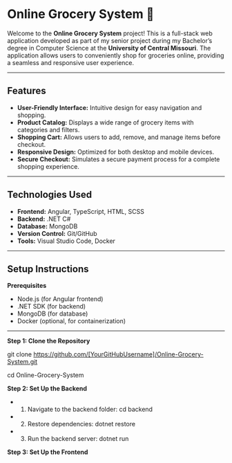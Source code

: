 # Online Grocery System 🛒  

Welcome to the **Online Grocery System** project! This is a full-stack web application developed as part of my senior project during my Bachelor’s degree in Computer Science at the **University of Central Missouri**. The application allows users to conveniently shop for groceries online, providing a seamless and responsive user experience.  

---

## Features  
- **User-Friendly Interface:** Intuitive design for easy navigation and shopping.  
- **Product Catalog:** Displays a wide range of grocery items with categories and filters.  
- **Shopping Cart:** Allows users to add, remove, and manage items before checkout.  
- **Responsive Design:** Optimized for both desktop and mobile devices.  
- **Secure Checkout:** Simulates a secure payment process for a complete shopping experience.  

---

## Technologies Used  
- **Frontend:** Angular, TypeScript, HTML, SCSS
- **Backend:** .NET C#
- **Database:** MongoDB
- **Version Control:** Git/GitHub
- **Tools:** Visual Studio Code, Docker

---

## Setup Instructions
**Prerequisites**
- Node.js (for Angular frontend)
- .NET SDK (for backend)
- MongoDB (for database)
- Docker (optional, for containerization)

---

**Step 1: Clone the Repository**

git clone https://github.com/[YourGitHubUsername]/Online-Grocery-System.git

cd Online-Grocery-System

**Step 2: Set Up the Backend**

- 1. Navigate to the backend folder:
  cd backend
- 2. Restore dependencies:
  dotnet restore
- 3. Run the backend server:
  dotnet run

**Step 3: Set Up the Frontend**
